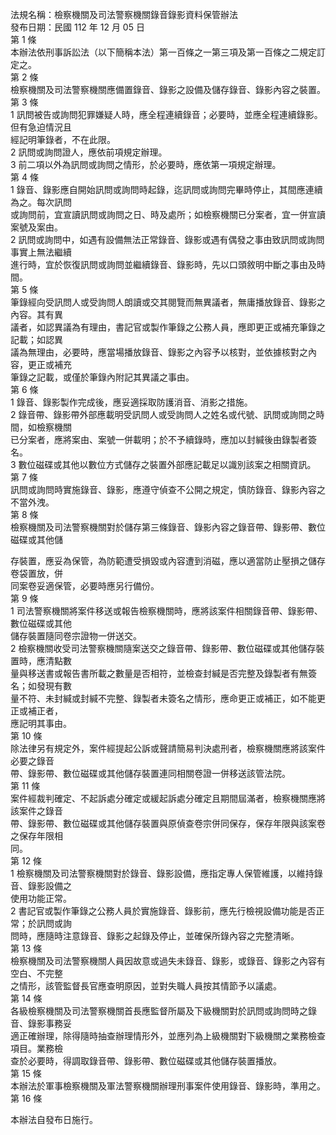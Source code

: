 法規名稱：檢察機關及司法警察機關錄音錄影資料保管辦法  
發布日期：民國 112 年 12 月 05 日  
第 1 條  
本辦法依刑事訴訟法（以下簡稱本法）第一百條之一第三項及第一百條之二規定訂定之。  
第 2 條  
檢察機關及司法警察機關應備置錄音、錄影之設備及儲存錄音、錄影內容之裝置。  
第 3 條  
1 訊問被告或詢問犯罪嫌疑人時，應全程連續錄音；必要時，並應全程連續錄影。但有急迫情況且  
經記明筆錄者，不在此限。  
2 訊問或詢問證人，應依前項規定辦理。  
3 前二項以外為訊問或詢問之情形，於必要時，應依第一項規定辦理。  
第 4 條  
1 錄音、錄影應自開始訊問或詢問時起錄，迄訊問或詢問完畢時停止，其間應連續為之。每次訊問  
或詢問前，宜宣讀訊問或詢問之日、時及處所；如檢察機關已分案者，宜一併宣讀案號及案由。  
2 訊問或詢問中，如遇有設備無法正常錄音、錄影或遇有偶發之事由致訊問或詢問事實上無法繼續  
進行時，宜於恢復訊問或詢問並繼續錄音、錄影時，先以口頭敘明中斷之事由及時間。  
第 5 條  
筆錄經向受訊問人或受詢問人朗讀或交其閱覽而無異議者，無庸播放錄音、錄影之內容。其有異  
議者，如認異議為有理由，書記官或製作筆錄之公務人員，應即更正或補充筆錄之記載；如認異  
議為無理由，必要時，應當場播放錄音、錄影之內容予以核對，並依據核對之內容，更正或補充  
筆錄之記載，或僅於筆錄內附記其異議之事由。  
第 6 條  
1 錄音、錄影製作完成後，應妥適採取防護消音、消影之措施。  
2 錄音帶、錄影帶外部應載明受訊問人或受詢問人之姓名或代號、訊問或詢問之時間，如檢察機關  
已分案者，應將案由、案號一併載明；於不予續錄時，應加以封緘後由錄製者簽名。  
3 數位磁碟或其他以數位方式儲存之裝置外部應記載足以識別該案之相關資訊。  
第 7 條  
訊問或詢問時實施錄音、錄影，應遵守偵查不公開之規定，慎防錄音、錄影內容之不當外洩。  
第 8 條  
檢察機關及司法警察機關對於儲存第三條錄音、錄影內容之錄音帶、錄影帶、數位磁碟或其他儲  


存裝置，應妥為保管，為防範遭受損毀或內容遭到消磁，應以適當防止壓損之儲存卷袋置放，併  
同案卷妥適保管，必要時應另行備份。  
第 9 條  
1 司法警察機關將案件移送或報告檢察機關時，應將該案件相關錄音帶、錄影帶、數位磁碟或其他  
儲存裝置隨同卷宗證物一併送交。  
2 檢察機關收受司法警察機關隨案送交之錄音帶、錄影帶、數位磁碟或其他儲存裝置時，應清點數  
量與移送書或報告書所載之數量是否相符，並檢查封緘是否完整及錄製者有無簽名；如發現有數  
量不符、未封緘或封緘不完整、錄製者未簽名之情形，應命更正或補正，如不能更正或補正者，  
應記明其事由。  
第 10 條  
除法律另有規定外，案件經提起公訴或聲請簡易判決處刑者，檢察機關應將該案件必要之錄音  
帶、錄影帶、數位磁碟或其他儲存裝置連同相關卷證一併移送該管法院。  
第 11 條  
案件經裁判確定、不起訴處分確定或緩起訴處分確定且期間屆滿者，檢察機關應將該案件之錄音  
帶、錄影帶、數位磁碟或其他儲存裝置與原偵查卷宗併同保存，保存年限與該案卷之保存年限相  
同。  
第 12 條  
1 檢察機關及司法警察機關對於錄音、錄影設備，應指定專人保管維護，以維持錄音、錄影設備之  
使用功能正常。  
2 書記官或製作筆錄之公務人員於實施錄音、錄影前，應先行檢視設備功能是否正常；於訊問或詢  
問時，應隨時注意錄音、錄影之起錄及停止，並確保所錄內容之完整清晰。  
第 13 條  
檢察機關及司法警察機關人員因故意或過失未錄音、錄影，或錄音、錄影之內容有空白、不完整  
之情形，該管監督長官應查明原因，並對失職人員按其情節予以議處。  
第 14 條  
各級檢察機關及司法警察機關首長應監督所屬及下級機關對於訊問或詢問時之錄音、錄影事務妥  
適正確辦理，除得隨時抽查辦理情形外，並應列為上級機關對下級機關之業務檢查項目。業務檢  
查於必要時，得調取錄音帶、錄影帶、數位磁碟或其他儲存裝置播放。  
第 15 條  
本辦法於軍事檢察機關及軍法警察機關辦理刑事案件使用錄音、錄影時，準用之。  
第 16 條  


本辦法自發布日施行。  


